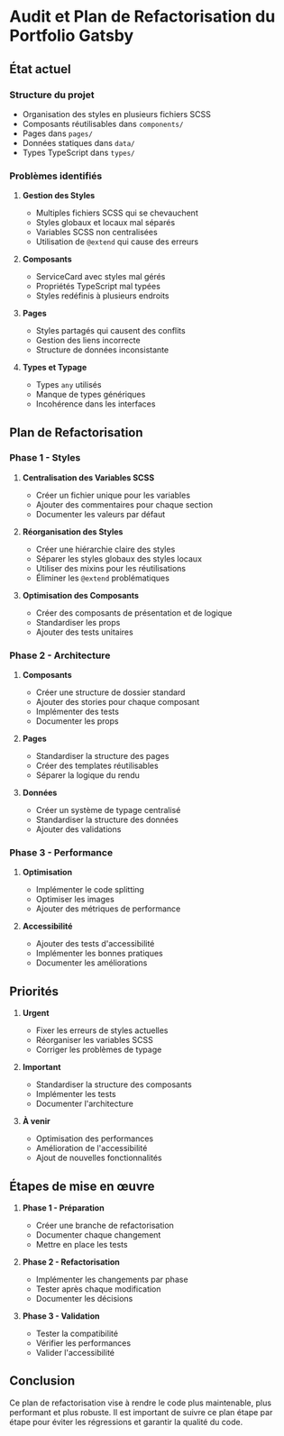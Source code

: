 # Audit et Plan de Refactorisation du Portfolio Gatsby

## État actuel

### Structure du projet

- Organisation des styles en plusieurs fichiers SCSS
- Composants réutilisables dans `components/`
- Pages dans `pages/`
- Données statiques dans `data/`
- Types TypeScript dans `types/`

### Problèmes identifiés

1. **Gestion des Styles**

   - Multiples fichiers SCSS qui se chevauchent
   - Styles globaux et locaux mal séparés
   - Variables SCSS non centralisées
   - Utilisation de `@extend` qui cause des erreurs

2. **Composants**

   - ServiceCard avec styles mal gérés
   - Propriétés TypeScript mal typées
   - Styles redéfinis à plusieurs endroits

3. **Pages**

   - Styles partagés qui causent des conflits
   - Gestion des liens incorrecte
   - Structure de données inconsistante

4. **Types et Typage**
   - Types `any` utilisés
   - Manque de types génériques
   - Incohérence dans les interfaces

## Plan de Refactorisation

### Phase 1 - Styles

1. **Centralisation des Variables SCSS**

   - Créer un fichier unique pour les variables
   - Ajouter des commentaires pour chaque section
   - Documenter les valeurs par défaut

2. **Réorganisation des Styles**

   - Créer une hiérarchie claire des styles
   - Séparer les styles globaux des styles locaux
   - Utiliser des mixins pour les réutilisations
   - Éliminer les `@extend` problématiques

3. **Optimisation des Composants**
   - Créer des composants de présentation et de logique
   - Standardiser les props
   - Ajouter des tests unitaires

### Phase 2 - Architecture

1. **Composants**

   - Créer une structure de dossier standard
   - Ajouter des stories pour chaque composant
   - Implémenter des tests
   - Documenter les props

2. **Pages**

   - Standardiser la structure des pages
   - Créer des templates réutilisables
   - Séparer la logique du rendu

3. **Données**
   - Créer un système de typage centralisé
   - Standardiser la structure des données
   - Ajouter des validations

### Phase 3 - Performance

1. **Optimisation**

   - Implémenter le code splitting
   - Optimiser les images
   - Ajouter des métriques de performance

2. **Accessibilité**
   - Ajouter des tests d'accessibilité
   - Implémenter les bonnes pratiques
   - Documenter les améliorations

## Priorités

1. **Urgent**

   - Fixer les erreurs de styles actuelles
   - Réorganiser les variables SCSS
   - Corriger les problèmes de typage

2. **Important**

   - Standardiser la structure des composants
   - Implémenter les tests
   - Documenter l'architecture

3. **À venir**
   - Optimisation des performances
   - Amélioration de l'accessibilité
   - Ajout de nouvelles fonctionnalités

## Étapes de mise en œuvre

1. **Phase 1 - Préparation**

   - Créer une branche de refactorisation
   - Documenter chaque changement
   - Mettre en place les tests

2. **Phase 2 - Refactorisation**

   - Implémenter les changements par phase
   - Tester après chaque modification
   - Documenter les décisions

3. **Phase 3 - Validation**
   - Tester la compatibilité
   - Vérifier les performances
   - Valider l'accessibilité

## Conclusion

Ce plan de refactorisation vise à rendre le code plus maintenable, plus performant et plus robuste. Il est important de suivre ce plan étape par étape pour éviter les régressions et garantir la qualité du code.
